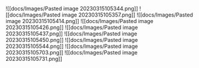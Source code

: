 ![[docs/Images/Pasted image 20230315105344.png]]
![[docs/Images/Pasted image 20230315105357.png]]
![[docs/Images/Pasted image 20230315105414.png]]
![[docs/Images/Pasted image 20230315105426.png]]
![[docs/Images/Pasted image 20230315105437.png]]
![[docs/Images/Pasted image 20230315105450.png]]
![[docs/Images/Pasted image 20230315105544.png]]
![[docs/Images/Pasted image 20230315105703.png]]
![[docs/Images/Pasted image 20230315105731.png]]
